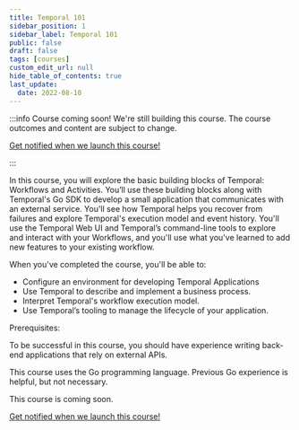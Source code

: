 ```yaml
---
title: Temporal 101
sidebar_position: 1
sidebar_label: Temporal 101
public: false
draft: false
tags: [courses]
custom_edit_url: null
hide_table_of_contents: true
last_update:
  date: 2022-08-10
---
```


<!-- Generated Aug 11 2022 -->
<!-- DO NOT edit this file directly. -->

:::info Course coming soon!
We're still building this course. The course outcomes and content are subject to change.

<a className="button button--primary" href="https://pages.temporal.io/get-updates-education">Get notified when we launch this course!</a>

:::

In this course, you will explore the basic building blocks of Temporal: Workflows and Activities. You’ll use these building blocks along with Temporal's Go SDK to develop a small application that communicates with an external service. You'll see how Temporal helps you recover from failures and explore Temporal's execution model and event history. You'll use the Temporal Web UI and Temporal’s command-line tools to explore and interact with your Workflows, and you'll use what you've learned to add new features to your existing workflow.

When you've completed the course, you'll be able to:

- Configure an environment for developing Temporal Applications
- Use Temporal to describe and implement a business process.
- Interpret Temporal's workflow execution model.
- Use Temporal’s tooling to manage the lifecycle of your application.

Prerequisites:

To be successful in this course, you should have experience writing back-end applications that rely on external APIs.

This course uses the Go programming language. Previous Go experience is helpful, but not necessary.

This course is coming soon.

 <a className="button button--primary" href="https://pages.temporal.io/get-updates-education">Get notified when we launch this course!</a> 
